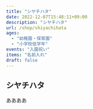 ```yaml
---
title: "シヤチハタ"
date: 2022-12-07T15:48:11+09:00
description: "シヤチハタ"
url: /shop/shiyachihata
ages:
  - "幼稚園・保育園"
  - "小学校低学年"
events: "入園祝い"
items: "名前入れ"
draft: false
---
```


## シヤチハタ
ああああ

